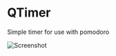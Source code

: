 QTimer
======

Simple timer for use with pomodoro

![Screenshot](http://i.imgur.com/7ljgL3Z.png "Screenshot 1")
